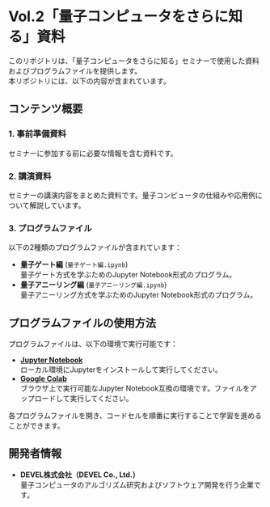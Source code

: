 # Vol.2「量子コンピュータをさらに知る」資料

このリポジトリは、「量子コンピュータをさらに知る」セミナーで使用した資料およびプログラムファイルを提供します。  
本リポジトリには、以下の内容が含まれています。

## コンテンツ概要

### 1. 事前準備資料
セミナーに参加する前に必要な情報を含む資料です。

### 2. 講演資料
セミナーの講演内容をまとめた資料です。量子コンピュータの仕組みや応用例について解説しています。

### 3. プログラムファイル
以下の2種類のプログラムファイルが含まれています：
- **量子ゲート編** (`量子ゲート編.ipynb`)  
  量子ゲート方式を学ぶためのJupyter Notebook形式のプログラム。
- **量子アニーリング編** (`量子アニーリング編.ipynb`)  
  量子アニーリング方式を学ぶためのJupyter Notebook形式のプログラム。

## プログラムファイルの使用方法

プログラムファイルは、以下の環境で実行可能です：
- **[Jupyter Notebook](https://jupyter.org/)**  
  ローカル環境にJupyterをインストールして実行してください。
- **[Google Colab](https://colab.research.google.com/)**  
  ブラウザ上で実行可能なJupyter Notebook互換の環境です。ファイルをアップロードして実行してください。

各プログラムファイルを開き、コードセルを順番に実行することで学習を進めることができます。


## 開発者情報

- **DEVEL株式会社（DEVEL Co., Ltd.）**  
  量子コンピュータのアルゴリズム研究およびソフトウェア開発を行う企業です。
